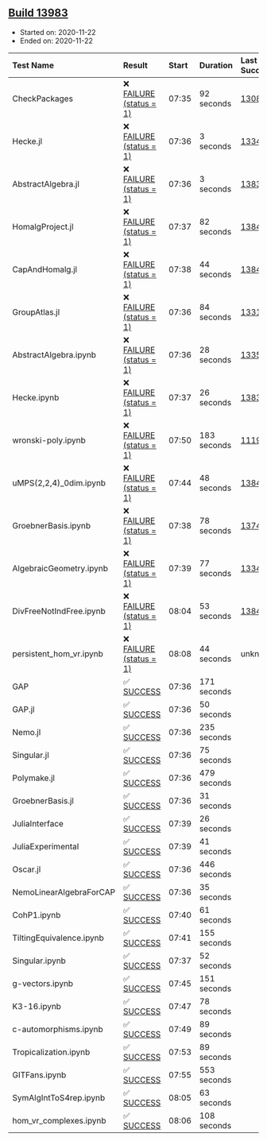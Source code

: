 ## [Build 13983](https://oscarci.mathematik.uni-kl.de/job/oscar/13983/)

* Started on: 2020-11-22
* Ended on: 2020-11-22

| Test Name    | Result | Start | Duration | Last Success | First Failure |
|:-------------|:-------|:------|:---------|:-------------|:--------------|
| CheckPackages | ❌ [FAILURE (status = 1)](https://oscarci.mathematik.uni-kl.de/job/oscar/13983/artifact/logs/build-13983/CheckPackages.log) | 07:35 | 92 seconds | [13085](https://oscarci.mathematik.uni-kl.de/job/oscar/13085/) | [13086](https://oscarci.mathematik.uni-kl.de/job/oscar/13086/) |
| Hecke.jl | ❌ [FAILURE (status = 1)](https://oscarci.mathematik.uni-kl.de/job/oscar/13983/artifact/logs/build-13983/Hecke.jl.log) | 07:36 | 3 seconds | [13341](https://oscarci.mathematik.uni-kl.de/job/oscar/13341/) | [13342](https://oscarci.mathematik.uni-kl.de/job/oscar/13342/) |
| AbstractAlgebra.jl | ❌ [FAILURE (status = 1)](https://oscarci.mathematik.uni-kl.de/job/oscar/13983/artifact/logs/build-13983/AbstractAlgebra.jl.log) | 07:36 | 3 seconds | [13837](https://oscarci.mathematik.uni-kl.de/job/oscar/13837/) | [13838](https://oscarci.mathematik.uni-kl.de/job/oscar/13838/) |
| HomalgProject.jl | ❌ [FAILURE (status = 1)](https://oscarci.mathematik.uni-kl.de/job/oscar/13983/artifact/logs/build-13983/HomalgProject.jl.log) | 07:37 | 82 seconds | [13845](https://oscarci.mathematik.uni-kl.de/job/oscar/13845/) | [13846](https://oscarci.mathematik.uni-kl.de/job/oscar/13846/) |
| CapAndHomalg.jl | ❌ [FAILURE (status = 1)](https://oscarci.mathematik.uni-kl.de/job/oscar/13983/artifact/logs/build-13983/CapAndHomalg.jl.log) | 07:38 | 44 seconds | [13845](https://oscarci.mathematik.uni-kl.de/job/oscar/13845/) | [13846](https://oscarci.mathematik.uni-kl.de/job/oscar/13846/) |
| GroupAtlas.jl | ❌ [FAILURE (status = 1)](https://oscarci.mathematik.uni-kl.de/job/oscar/13983/artifact/logs/build-13983/GroupAtlas.jl.log) | 07:36 | 84 seconds | [13311](https://oscarci.mathematik.uni-kl.de/job/oscar/13311/) | [13312](https://oscarci.mathematik.uni-kl.de/job/oscar/13312/) |
| AbstractAlgebra.ipynb | ❌ [FAILURE (status = 1)](https://oscarci.mathematik.uni-kl.de/job/oscar/13983/artifact/logs/build-13983/AbstractAlgebra.ipynb.log) | 07:36 | 28 seconds | [13355](https://oscarci.mathematik.uni-kl.de/job/oscar/13355/) | [13356](https://oscarci.mathematik.uni-kl.de/job/oscar/13356/) |
| Hecke.ipynb | ❌ [FAILURE (status = 1)](https://oscarci.mathematik.uni-kl.de/job/oscar/13983/artifact/logs/build-13983/Hecke.ipynb.log) | 07:37 | 26 seconds | [13837](https://oscarci.mathematik.uni-kl.de/job/oscar/13837/) | [13838](https://oscarci.mathematik.uni-kl.de/job/oscar/13838/) |
| wronski-poly.ipynb | ❌ [FAILURE (status = 1)](https://oscarci.mathematik.uni-kl.de/job/oscar/13983/artifact/logs/build-13983/wronski-poly.ipynb.log) | 07:50 | 183 seconds | [11192](https://oscarci.mathematik.uni-kl.de/job/oscar/11192/) | [11193](https://oscarci.mathematik.uni-kl.de/job/oscar/11193/) |
| uMPS(2,2,4)_0dim.ipynb | ❌ [FAILURE (status = 1)](https://oscarci.mathematik.uni-kl.de/job/oscar/13983/artifact/logs/build-13983/uMPS-2-2-4-_0dim.ipynb.log) | 07:44 | 48 seconds | [13841](https://oscarci.mathematik.uni-kl.de/job/oscar/13841/) | [13842](https://oscarci.mathematik.uni-kl.de/job/oscar/13842/) |
| GroebnerBasis.ipynb | ❌ [FAILURE (status = 1)](https://oscarci.mathematik.uni-kl.de/job/oscar/13983/artifact/logs/build-13983/GroebnerBasis.ipynb.log) | 07:38 | 78 seconds | [13748](https://oscarci.mathematik.uni-kl.de/job/oscar/13748/) | [13749](https://oscarci.mathematik.uni-kl.de/job/oscar/13749/) |
| AlgebraicGeometry.ipynb | ❌ [FAILURE (status = 1)](https://oscarci.mathematik.uni-kl.de/job/oscar/13983/artifact/logs/build-13983/AlgebraicGeometry.ipynb.log) | 07:39 | 77 seconds | [13341](https://oscarci.mathematik.uni-kl.de/job/oscar/13341/) | [13342](https://oscarci.mathematik.uni-kl.de/job/oscar/13342/) |
| DivFreeNotIndFree.ipynb | ❌ [FAILURE (status = 1)](https://oscarci.mathematik.uni-kl.de/job/oscar/13983/artifact/logs/build-13983/DivFreeNotIndFree.ipynb.log) | 08:04 | 53 seconds | [13845](https://oscarci.mathematik.uni-kl.de/job/oscar/13845/) | [13846](https://oscarci.mathematik.uni-kl.de/job/oscar/13846/) |
| persistent_hom_vr.ipynb | ❌ [FAILURE (status = 1)](https://oscarci.mathematik.uni-kl.de/job/oscar/13983/artifact/logs/build-13983/persistent_hom_vr.ipynb.log) | 08:08 | 44 seconds | unknown | unknown |
| GAP | ✅ [SUCCESS](https://oscarci.mathematik.uni-kl.de/job/oscar/13983/artifact/logs/build-13983/GAP.log) | 07:36 | 171 seconds |  |  |
| GAP.jl | ✅ [SUCCESS](https://oscarci.mathematik.uni-kl.de/job/oscar/13983/artifact/logs/build-13983/GAP.jl.log) | 07:36 | 50 seconds |  |  |
| Nemo.jl | ✅ [SUCCESS](https://oscarci.mathematik.uni-kl.de/job/oscar/13983/artifact/logs/build-13983/Nemo.jl.log) | 07:36 | 235 seconds |  |  |
| Singular.jl | ✅ [SUCCESS](https://oscarci.mathematik.uni-kl.de/job/oscar/13983/artifact/logs/build-13983/Singular.jl.log) | 07:36 | 75 seconds |  |  |
| Polymake.jl | ✅ [SUCCESS](https://oscarci.mathematik.uni-kl.de/job/oscar/13983/artifact/logs/build-13983/Polymake.jl.log) | 07:36 | 479 seconds |  |  |
| GroebnerBasis.jl | ✅ [SUCCESS](https://oscarci.mathematik.uni-kl.de/job/oscar/13983/artifact/logs/build-13983/GroebnerBasis.jl.log) | 07:36 | 31 seconds |  |  |
| JuliaInterface | ✅ [SUCCESS](https://oscarci.mathematik.uni-kl.de/job/oscar/13983/artifact/logs/build-13983/JuliaInterface.log) | 07:39 | 26 seconds |  |  |
| JuliaExperimental | ✅ [SUCCESS](https://oscarci.mathematik.uni-kl.de/job/oscar/13983/artifact/logs/build-13983/JuliaExperimental.log) | 07:39 | 41 seconds |  |  |
| Oscar.jl | ✅ [SUCCESS](https://oscarci.mathematik.uni-kl.de/job/oscar/13983/artifact/logs/build-13983/Oscar.jl.log) | 07:36 | 446 seconds |  |  |
| NemoLinearAlgebraForCAP | ✅ [SUCCESS](https://oscarci.mathematik.uni-kl.de/job/oscar/13983/artifact/logs/build-13983/NemoLinearAlgebraForCAP.log) | 07:36 | 35 seconds |  |  |
| CohP1.ipynb | ✅ [SUCCESS](https://oscarci.mathematik.uni-kl.de/job/oscar/13983/artifact/logs/build-13983/CohP1.ipynb.log) | 07:40 | 61 seconds |  |  |
| TiltingEquivalence.ipynb | ✅ [SUCCESS](https://oscarci.mathematik.uni-kl.de/job/oscar/13983/artifact/logs/build-13983/TiltingEquivalence.ipynb.log) | 07:41 | 155 seconds |  |  |
| Singular.ipynb | ✅ [SUCCESS](https://oscarci.mathematik.uni-kl.de/job/oscar/13983/artifact/logs/build-13983/Singular.ipynb.log) | 07:37 | 52 seconds |  |  |
| g-vectors.ipynb | ✅ [SUCCESS](https://oscarci.mathematik.uni-kl.de/job/oscar/13983/artifact/logs/build-13983/g-vectors.ipynb.log) | 07:45 | 151 seconds |  |  |
| K3-16.ipynb | ✅ [SUCCESS](https://oscarci.mathematik.uni-kl.de/job/oscar/13983/artifact/logs/build-13983/K3-16.ipynb.log) | 07:47 | 78 seconds |  |  |
| c-automorphisms.ipynb | ✅ [SUCCESS](https://oscarci.mathematik.uni-kl.de/job/oscar/13983/artifact/logs/build-13983/c-automorphisms.ipynb.log) | 07:49 | 89 seconds |  |  |
| Tropicalization.ipynb | ✅ [SUCCESS](https://oscarci.mathematik.uni-kl.de/job/oscar/13983/artifact/logs/build-13983/Tropicalization.ipynb.log) | 07:53 | 89 seconds |  |  |
| GITFans.ipynb | ✅ [SUCCESS](https://oscarci.mathematik.uni-kl.de/job/oscar/13983/artifact/logs/build-13983/GITFans.ipynb.log) | 07:55 | 553 seconds |  |  |
| SymAlgIntToS4rep.ipynb | ✅ [SUCCESS](https://oscarci.mathematik.uni-kl.de/job/oscar/13983/artifact/logs/build-13983/SymAlgIntToS4rep.ipynb.log) | 08:05 | 63 seconds |  |  |
| hom_vr_complexes.ipynb | ✅ [SUCCESS](https://oscarci.mathematik.uni-kl.de/job/oscar/13983/artifact/logs/build-13983/hom_vr_complexes.ipynb.log) | 08:06 | 108 seconds |  |  |
